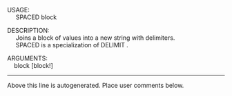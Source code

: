 USAGE:  
&nbsp;&nbsp;&nbsp;&nbsp;&nbsp;SPACED&nbsp;block&nbsp;  
  
DESCRIPTION:  
&nbsp;&nbsp;&nbsp;&nbsp;&nbsp;Joins&nbsp;a&nbsp;block&nbsp;of&nbsp;values&nbsp;into&nbsp;a&nbsp;new&nbsp;string&nbsp;with&nbsp;delimiters.  
&nbsp;&nbsp;&nbsp;&nbsp;&nbsp;SPACED&nbsp;is&nbsp;a&nbsp;specialization&nbsp;of&nbsp;DELIMIT&nbsp;.  
  
ARGUMENTS:  
&nbsp;&nbsp;&nbsp;&nbsp;block&nbsp;[block!]  
___
Above this line is autogenerated. Place user comments below.